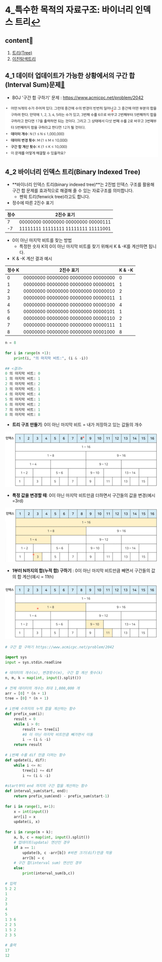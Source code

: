 # 4_특수한 목적의 자료구조: 바이너리 인덱스 트리[↩](../dongbinna_algorithm)

## content📑

1. [트리(Tree)](##4_1-데이터-업데이트가-가능한-상황에서의-구간-합(Interval-Sum)문제📑)
2. [이진탐색트리](##4_2-바이너리-인덱스-트리(Binary-Indexed-Tree)📑)
## 4_1 데이터 업데이트가 가능한 상황에서의 구간 합(Interval Sum)문제[📑](##content📑)

* BOJ '구간 합 구하기' 문제 : https://www.acmicpc.net/problem/2042

![](./image/4_1.png)

## 4_2 바이너리 인덱스 트리(Binary Indexed Tree)

* **바이너리 인덱스 트리(binary indexed tree)**는 2진법 인덱스 구조를 활용해 구간 합 문제를 효과적으로 해결해 줄 수 있는 자료구조를 의미합니다.
  * 펜윅 트리(fenwick tree)라고도 합니다.
* 정수에 따른 2진수 표기

| 정수 | 2진수 표기                          |
| ---- | ----------------------------------- |
| 7    | 00000000 00000000 00000000 00000111 |
| -7   | 11111111 11111111 11111111 11111001 |

* 0이 아닌 마지막 비트를 찾는 방법
  * 특정한 숫자 K의 0이 아닌 마지막 비트를 찾기 위해서 K & -K를 계산하면 됩니다.
* K & -K 계산 결과 예시

| 정수 K | 2진수 표기                          | K & -K |
| ------ | ----------------------------------- | ------ |
| 0      | 00000000 00000000 00000000 00000000 | 0      |
| 1      | 00000000 00000000 00000000 00000001 | 1      |
| 2      | 00000000 00000000 00000000 00000010 | 2      |
| 3      | 00000000 00000000 00000000 00000011 | 1      |
| 4      | 00000000 00000000 00000000 00000100 | 4      |
| 5      | 00000000 00000000 00000000 00000101 | 1      |
| 6      | 00000000 00000000 00000000 00000110 | 2      |
| 7      | 00000000 00000000 00000000 00000111 | 1      |
| 8      | 00000000 00000000 00000000 00001000 | 8      |

```python
n = 8

for i in range(n +1):
    print(i, "의 마지막 비트:", (i & -i))

## <결과>
0 의 마지막 비트: 0
1 의 마지막 비트: 1
2 의 마지막 비트: 2
3 의 마지막 비트: 1
4 의 마지막 비트: 4
5 의 마지막 비트: 1
6 의 마지막 비트: 2
7 의 마지막 비트: 1
8 의 마지막 비트: 8
```

* **트리 구조 만들기**: 0이 아닌 마지막 비트 = 내가 저장하고 있는 값들의 개수

![](./image/4_3.png)

* **특정 값을 변경할 때**: 0이 아닌 마지막 비트만큼 더하면서 구간들의 값을 변경(예시=3rd)

![](./image/4_2.png)

* **1부터 N까지의 합(누적 합) 구하기** : 0이 아닌 마지막 비트만큼 빼면서 구간들의 값의 합 계산(예시 = 11th)

![](./image/4_4.png)

```python
# 구간 합 구하기 https://www.acmicpc.net/problem/2042

import sys
input = sys.stdin.readline

# 데이터의 개수(n), 변경횟수(m), 구간 합 계산 횟수(k)
n, m, k = map(int, input().split())

# 전체 데이터의 개수는 최대 1,000,000 개
arr = [0] * (n + 1)
tree = [0] * (n + 1)

# i번째 수까지의 누적 합을 계산하는 함수
def prefix_sum(i):
    result = 0
    while i > 0:
        result += tree[i]
        #0 이 아닌 마지막 비트만큼 빼가면서 이동
        i -= (i & -i)
    return result

# i번째 수를 dif 만큼 더하는 함수
def update(i, dif):
    while i <= n:
        tree[i] += dif
        i += (i & -i)

#start부터 end 까지의 구간 합을 계산하는 함수
def interval_sum(start, end):
    return prefix_sum(end) - prefix_sum(start-1)

for i in range(1, n+1):
    x = int(input())
    arr[i] = x
    update(i, x)

for i in range(m + k):
    a, b, c = map(int, input().split())
    # 업데이트(updata) 연산인 경우
    if a == 1:
        update(b, c -arr[b]) #바뀐 크기(dif)만큼 적용
        arr[b] = c
    # 구간 합(interval sum) 연산인 경우
    else:
        print(interval_sum(b,c))
        
# 입력
5 2 2
1
2
3
4
5
1 3 6
2 2 5
1 5 2
2 3 5

# 출력
17
12
```

